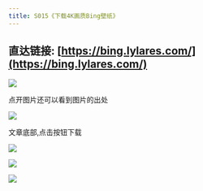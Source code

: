 ```yaml
---
title: S015《下载4K画质Bing壁纸》
---
```




## 直达链接: [https://bing.lylares.com/](https://bing.lylares.com/)



![](https://www.v2fy.com/asset/0i/OnlineToolsBook/OnlineToolsBookMD/S015_bing.assets/bing0413.png)

点开图片还可以看到图片的出处

![](https://www.v2fy.com/asset/0i/OnlineToolsBook/OnlineToolsBookMD/S015_bing.assets/yekong.png)



文章底部,点击按钮下载

![](https://www.v2fy.com/asset/0i/OnlineToolsBook/OnlineToolsBookMD/S015_bing.assets/bing-down.png)


![](https://www.v2fy.com/asset/0i/OnlineToolsBook/OnlineToolsBookMD/S015_bing.assets/6k.png)


![](https://www.v2fy.com/asset/0i/OnlineToolsBook/OnlineToolsBookMD/S015_bing.assets/bing-2020-02-22-4k.jpg)